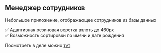 ## Менеджер сотрудников
Небольшое приложение, отображающее сотрудников из базы данных

&#9989; Адаптивная резиновая верстка вплоть до 460px\
&#9989; Возможность сортировки по имени и дате рождения

Посмотреть в деле можно [тут](employees-manager-project.vercel.app)
